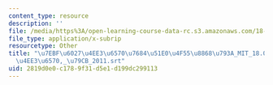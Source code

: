 ```yaml
---
content_type: resource
description: ''
file: /media/https%3A/open-learning-course-data-rc.s3.amazonaws.com/18-06sc-linear-algebra-fall-2011/2819d0e0c1789f31d5e1d199dc299113_7ebf60274ee36570768451e04f558868793a_MIT_18.06SC_7ebf60274ee36570-_79cb_2011.srt
file_type: application/x-subrip
resourcetype: Other
title: "\u7EBF\u6027\u4EE3\u6570\u7684\u51E0\u4F55\u8868\u793A_MIT_18.06SC_\u7EBF\u6027\
  \u4EE3\u6570,_\u79CB_2011.srt"
uid: 2819d0e0-c178-9f31-d5e1-d199dc299113
---
```

